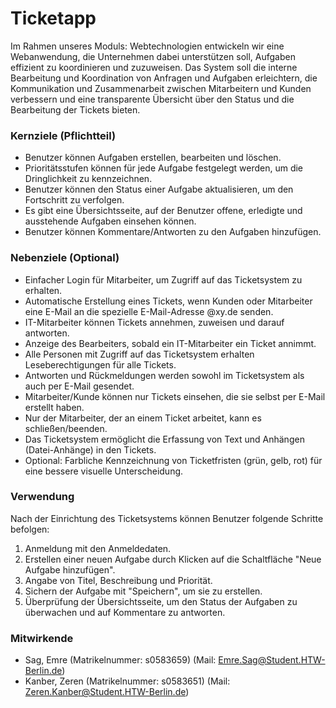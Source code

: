 # Ticketapp

Im Rahmen unseres Moduls: Webtechnologien entwickeln wir eine Webanwendung, die Unternehmen dabei unterstützen soll, Aufgaben effizient zu koordinieren und zuzuweisen. Das System soll die interne Bearbeitung und Koordination von Anfragen und Aufgaben erleichtern, die Kommunikation und Zusammenarbeit zwischen Mitarbeitern und Kunden verbessern und eine transparente Übersicht über den Status und die Bearbeitung der Tickets bieten.

### Kernziele (Pflichtteil)
* Benutzer können Aufgaben erstellen, bearbeiten und löschen.
* Prioritätsstufen können für jede Aufgabe festgelegt werden, um die Dringlichkeit zu kennzeichnen.
* Benutzer können den Status einer Aufgabe aktualisieren, um den Fortschritt zu verfolgen.
* Es gibt eine Übersichtsseite, auf der Benutzer offene, erledigte und ausstehende Aufgaben einsehen können.
* Benutzer können Kommentare/Antworten zu den Aufgaben hinzufügen.

### Nebenziele (Optional)
* Einfacher Login für Mitarbeiter, um Zugriff auf das Ticketsystem zu erhalten.
* Automatische Erstellung eines Tickets, wenn Kunden oder Mitarbeiter eine E-Mail an die spezielle E-Mail-Adresse @xy.de senden.
* IT-Mitarbeiter können Tickets annehmen, zuweisen und darauf antworten.
* Anzeige des Bearbeiters, sobald ein IT-Mitarbeiter ein Ticket annimmt.
* Alle Personen mit Zugriff auf das Ticketsystem erhalten Leseberechtigungen für alle Tickets.
* Antworten und Rückmeldungen werden sowohl im Ticketsystem als auch per E-Mail gesendet.
* Mitarbeiter/Kunde können nur Tickets einsehen, die sie selbst per E-Mail erstellt haben.
* Nur der Mitarbeiter, der an einem Ticket arbeitet, kann es schließen/beenden.
* Das Ticketsystem ermöglicht die Erfassung von Text und Anhängen (Datei-Anhänge) in den Tickets.
* Optional: Farbliche Kennzeichnung von Ticketfristen (grün, gelb, rot) für eine bessere visuelle Unterscheidung.


### Verwendung

Nach der Einrichtung des Ticketsystems können Benutzer folgende Schritte befolgen:
1. Anmeldung mit den Anmeldedaten.
2. Erstellen einer neuen Aufgabe durch Klicken auf die Schaltfläche "Neue Aufgabe hinzufügen".
3. Angabe von Titel, Beschreibung und Priorität.
4. Sichern der Aufgabe mit "Speichern", um sie zu erstellen.
5. Überprüfung der Übersichtsseite, um den Status der Aufgaben zu überwachen und auf Kommentare zu antworten.

### Mitwirkende
* Sag, Emre (Matrikelnummer: s0583659) (Mail: Emre.Sag@Student.HTW-Berlin.de)
* Kanber, Zeren (Matrikelnummer: s0583651) (Mail: Zeren.Kanber@Student.HTW-Berlin.de)




